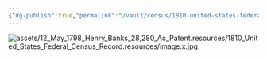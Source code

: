 ```yaml
---
{"dg-publish":true,"permalink":"/vault/census/1810-united-states-federal-census-record/","tags":["Thomas-Jesse-Legg"]}
---
```


![assets/12_May_1798_Henry_Banks_28,280_Ac_Patent.resources/1810_United_States_Federal_Census_Record.resources/image.x.jpg](/img/user/assets/12_May_1798_Henry_Banks_28,280_Ac_Patent.resources/1810_United_States_Federal_Census_Record.resources/image.x.jpg)
